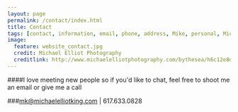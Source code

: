 ```yaml
---
layout: page
permalink: /contact/index.html
title: Contact
tags: [contact, information, email, phone, address, Mike, personal, Michael, Elliot, King, McGill]
image:
  feature: website_contact.jpg
  credit: Michael Elliot Photography
  creditlink: http://www.michaelelliotphotography.com/bythesea/h6c12e8d0#h681ce9e3
---
```


####I love meeting new people so if you'd like to chat, feel free to shoot me an email or give me a call

###<a href="mailto:mk@michaelelliotking.com?subject=Let's Connect!"  target="_blank">mk@michaelelliotking.com</a> | 617.633.0828


<!--Department of Mechanical Engineering, McGill University<br>
817 Sherbrooke Street West<br>
Montreal, Quebec H3A 0C3 Canada
-->


